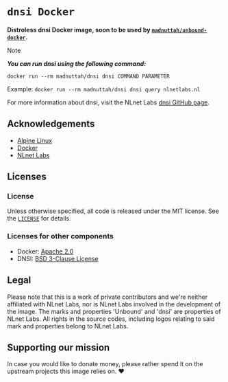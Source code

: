 # `dnsi Docker`

**Distroless dnsi Docker image, soon to be used by [`madnuttah/unbound-docker`](https://github.com/madnuttah/unbound-docker/).**

> [!NOTE]
> ***You can run dnsi using the following command:***
> 
> `docker run --rm madnuttah/dnsi dnsi COMMAND PARAMETER`
> 
> Example: `docker run --rm madnuttah/dnsi dnsi query nlnetlabs.nl`

For more information about dnsi, visit the NLnet Labs [dnsi GitHub page](https://github.com/NLnetLabs/dnsi).
 
## Acknowledgements

- [Alpine Linux](https://www.alpinelinux.org/)
- [Docker](https://www.docker.com/)
- [NLnet Labs](https://nlnetlabs.nl)

## Licenses

### License

Unless otherwise specified, all code is released under the MIT license.
See the [`LICENSE`](https://github.com/madnuttah/dnsi-docker/blob/main/LICENSE) for details.

### Licenses for other components

- Docker: [Apache 2.0](https://github.com/docker/docker/blob/master/LICENSE)
- DNSI: [BSD 3-Clause License](https://github.com/NLnetLabs/dnsi?tab=BSD-3-Clause-1-ov-file#readme)

## Legal

Please note that this is a work of private contributors and we're neither affiliated with NLnet Labs, nor is NLnet Labs involved in the development of the image. The marks and properties 'Unbound' and 'dnsi' are properties of NLnet Labs. All rights in the source codes, including logos relating to said mark and properties belong to NLnet Labs.

## Supporting our mission

In case you would like to donate money, please rather spend it on the upstream projects this image relies on. ❤️
